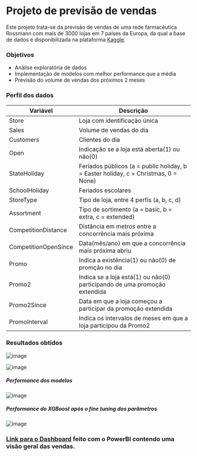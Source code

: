 # Projeto de previsão de vendas

Este projeto trata-se da previsão de vendas de uma rede farmacêutica Rossmann com mais de 3000 lojas em 7 países da Europa, da qual a base de dados é disponibilizada na plataforma [Kaggle](https://www.kaggle.com/competitions/rossmann-store-sales).

### Objetivos
- Análise exploratória de dados
- Implementação de modelos com melhor performance que a média
- Previsão do volume de vendas dos próximos 2 meses

### Perfil dos dados
|Variável|Descrição|
|-|-|
|Store|Loja com identificação única
|Sales|Volume de vendas do dia
|Customers|Clientes do dia
|Open|Indicação se a loja está aberta(1) ou não(0) 
|StateHoliday|Feriados públicos (a = public holiday, b = Easter holiday, c = Christmas, 0 = None)
|SchoolHoliday|Feriados escolares
|StoreType|Tipo de loja, entre 4 perfis (a, b, c, d)
|Assortment|Tipo de sortimento (a = basic, b = extra, c = extended)
|CompetitionDistance|Distância em metros entre a concorrência mais próxima
|CompetitionOpenSince|Data(mês/ano) em que a concorrência mais próxima abriu
|Promo|Indica a existência(1) ou não(0) de promção no dia
|Promo2|Indica se a loja está(1) ou não(0) participando de uma promoção extendida
|Promo2Since|Data em que a loja começou a participar da promoção extendida
|PromoInterval|Indica os intervalos de meses em que a loja participou da Promo2

### Resultados obtidos
![image](https://user-images.githubusercontent.com/84376824/219048648-54807712-0784-4800-b9c2-5ce480c5806e.png)

![image](https://user-images.githubusercontent.com/84376824/219047661-2f35f2b7-2fa7-45d7-afce-c3b2f03e897e.png)

##### Performance dos modelos
![image](https://user-images.githubusercontent.com/84376824/219047219-7656c89c-2be9-4631-9527-cb8b9e58e824.png)

##### Performance do XGBoost após o fine tuning dos parâmetros
![image](https://user-images.githubusercontent.com/84376824/219051588-d5722957-8879-4e17-8204-cffe9f5fbe2d.png)

### [Link para o Dashboard](https://app.powerbi.com/view?r=eyJrIjoiYzQ1ODdiYjgtYTIwNC00NDI3LTkwZWItZDFkNGEyYzgyMjhjIiwidCI6IjNjMGE4OTcxLTVkYmItNDJkNi05ZTBmLTUyM2IxZTcyN2Q2MSJ9) feito com o PowerBI contendo uma visão geral das vendas.
